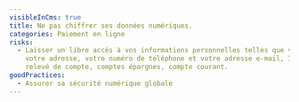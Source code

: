 ```yaml
---
visibleInCms: true
title: Ne pas chiffrer ses données numériques.
categories: Paiement en ligne
risks:
  - Laisser un libre accès à vos informations personnelles telles que votre nom,
    votre adresse, votre numéro de téléphone et votre adresse e-mail, IBAN/RIB,
    relevé de compte, comptes épargnes, compte courant.
goodPractices:
  - Assurer sa sécurité numérique globale
---
```

